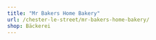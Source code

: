 ```yaml
---
title: "Mr Bakers Home Bakery"
url: /chester-le-street/mr-bakers-home-bakery/
shop: Bäckerei
---
```

